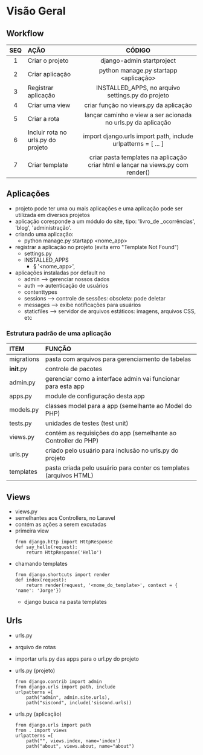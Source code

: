 # Visão Geral 

## Workflow
|SEQ|AÇÃO|CÓDIGO|
|:--:|:---|:---:|
|1| Criar o projeto|django-admin startproject <projeto>|
|2| Criar aplicação|python manage.py startapp <aplicação>|
|3| Registrar aplicação|INSTALLED_APPS, no arquivo settings.py do projeto|
|4| Criar uma view|criar função no views.py da aplicação|
|5| Criar a rota|lançar caminho e view a ser acionada no urls.py da aplicação|
|6| Incluir rota no urls.py do projeto|import django.urls import path, include urlpatterns = [ ... ]|
|7| Criar template|criar pasta templates na aplicação criar html e lançar na views.py com render()|



## Aplicações
- projeto pode ter uma ou mais aplicações e uma aplicação pode ser utilizada em diversos projetos
- aplicação coresponde a um módulo do site, tipo: 'livro_de _ocorrências', 'blog', 'administração'.
- criando uma aplicação:
	- python manage.py startapp <nome_app>
- registrar a aplicação no projeto (evita erro "Template Not Found")
	- settings.py
	- INSTALLED_APPS
    	- § '<nome_app>',
- aplicações instaladas por default no 
    - admin --> gerenciar nossos dados
    - auth --> autenticação de usuários
    - contenttypes
    - sessions --> controle de sessões: obsoleta: pode deletar
    - messages --> exibe notificações para usuários
    - staticfiles --> servidor de arquivos estáticos: imagens, arquivos CSS, etc

### Estrutura padrão de uma aplicação

|ITEM|FUNÇÃO|
|:---|:---|
| migrations| pasta com arquivos para gerenciamento de tabelas|
| __init__.py| controle de pacotes|
| admin.py| gerenciar como a interface admin vai funcionar para esta app|
| apps.py| module de configuração desta app|
| models.py| classes model para a app (semelhante ao Model do PHP)|
| tests.py| unidades de testes (test unit)|
| views.py| contém as requisições do app (semelhante ao Controller do PHP)|
| urls.py| criado pelo usuário para inclusão no urls.py do projeto|
| templates| pasta criada pelo usuário para conter os templates (arquivos HTML)|

## Views
  - views.py 
  - semelhantes aos Controllers, no Laravel
  - contém as ações a serem excutadas
  - primeira view
    ```
    from django.http import HttpResponse
    def say_hello(request):
        return HttpResponse('Hello')
    ```
  - chamando templates
    ```
    from django.shortcuts import render
    def index(request):
        return render(request, '<nome_do_template>', context = { 'name': 'Jorge'})
    ```
    - django busca na pasta templates

## Urls
  - urls.py
  - arquivo de rotas 
  - importar urls.py das apps para o url.py do projeto
  - urls.py (projeto)

    ```
    from django.contrib import admin
    from django.urls import path, include
    urlpatterns =[
        path("admin", admin.site.urls),
        path("siscond", include('siscond.urls))
    ```
  - urls.py (aplicação)

    ```
    from django.urls import path
    from . import views
    urlpatterns =[
        path("", views.index, name='index')
        path("about", views.about, name="about")
	````
